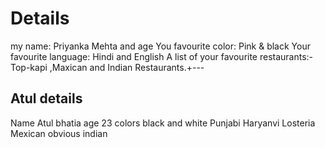 # Details

my  name: Priyanka Mehta and age
You favourite color: Pink & black
Your favourite language: Hindi and English 
A list of your favourite restaurants:-Top-kapi ,Maxican and Indian Restaurants.+---


## Atul details 

Name Atul bhatia
age 23
colors black and white 
Punjabi Haryanvi 
Losteria Mexican obvious indian 